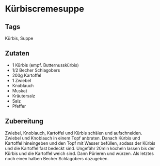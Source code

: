 # Kürbiscremesuppe

## Tags

Kürbis, Suppe

## Zutaten

- 1 Kürbis (empf. Butternusskürbis)
- 1/2 Becher Schlagobers
- 200g Kartoffel
- 1 Zwiebel
- Knoblauch
- Muskat
- Kräutersalz
- Salz
- Pfeffer

## Zubereitung

Zwiebel, Knoblauch, Kartoffel und Kürbis schälen und aufschneiden.
Zwiebel und Knoblauch in einem Topf anbraten.
Danach Kürbis und Kartoffel hineingeben und den Topf mit Wasser befüllen, sodass der Kürbis und die Kartoffel fast bedeckt sind.
Ungefähr 20min köcheln lassen bis der Kürbis und die Kartoffel weich sind.
Dann Pürieren und würzen.
Als letztes noch einen halben Becher Schlagobers dazugeben.

